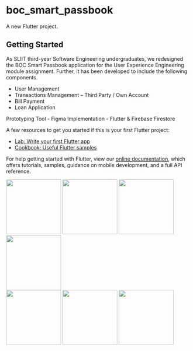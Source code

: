 # boc_smart_passbook

A new Flutter project.

## Getting Started

As SLIIT third-year Software Engineering undergraduates, we redesigned the BOC Smart Passbook application for the User Experience Engineering module assignment. Further, it has been developed to include the following components.

- User Management
- Transactions Management – Third Party / Own Account 
- Bill Payment 
- Loan Application

Prototyping Tool - Figma
Implementation - Flutter & Firebase Firestore

A few resources to get you started if this is your first Flutter project:

- [Lab: Write your first Flutter app](https://flutter.dev/docs/get-started/codelab)
- [Cookbook: Useful Flutter samples](https://flutter.dev/docs/cookbook)

For help getting started with Flutter, view our
[online documentation](https://flutter.dev/docs), which offers tutorials,
samples, guidance on mobile development, and a full API reference.

<div style="float-left">
<img src="https://user-images.githubusercontent.com/61306132/169020277-749d610f-4aaf-4f07-a490-f58cd23ddb4b.png" width="150">
<img src="https://user-images.githubusercontent.com/61306132/169020360-50c66e92-66c5-4117-96ae-a8a0d94e0a5e.png" width="150">
<img src="https://user-images.githubusercontent.com/61306132/169020403-8eb706ba-69aa-46c4-abcc-7e79c26e8599.png" width="150">
<img src="https://user-images.githubusercontent.com/61306132/169020470-e423c9a3-165d-4f24-bfb1-e788ecf04d72.png" width="150">
</div>
<div style="float-left">
<img src="https://user-images.githubusercontent.com/61306132/169020520-37719d59-3006-41fa-91c1-0fa2ade83d94.png" width="150">
<img src="https://user-images.githubusercontent.com/61306132/169020470-e423c9a3-165d-4f24-bfb1-e788ecf04d72.png" width="150">
<img src="https://user-images.githubusercontent.com/61306132/169020586-ee9732da-c79c-45ce-9eac-aaba436cd3cb.png" width="150">
</div>
  

